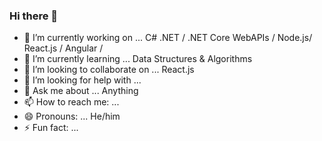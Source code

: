### Hi there 👋




- 🔭 I’m currently working on ... C# .NET / .NET Core WebAPIs / Node.js/ React.js / Angular / 
- 🌱 I’m currently learning ... Data Structures & Algorithms
- 👯 I’m looking to collaborate on ... React.js
- 🤔 I’m looking for help with ... 
- 💬 Ask me about ... Anything
- 📫 How to reach me: ... 
- 😄 Pronouns: ... He/him
- ⚡ Fun fact: ...

